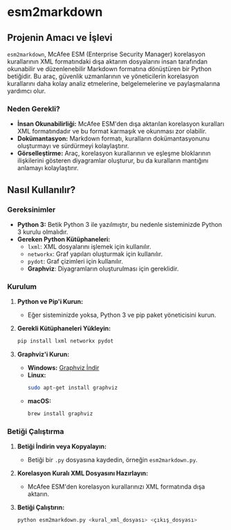 # esm2markdown

## Projenin Amacı ve İşlevi
`esm2markdown`, McAfee ESM (Enterprise Security Manager) korelasyon kurallarının XML formatındaki dışa aktarım dosyalarını insan tarafından okunabilir ve düzenlenebilir Markdown formatına dönüştüren bir Python betiğidir. Bu araç, güvenlik uzmanlarının ve yöneticilerin korelasyon kurallarını daha kolay analiz etmelerine, belgelemelerine ve paylaşmalarına yardımcı olur.

### Neden Gerekli?
- **İnsan Okunabilirliği:** McAfee ESM'den dışa aktarılan korelasyon kuralları XML formatındadır ve bu format karmaşık ve okunması zor olabilir.
- **Dokümantasyon:** Markdown formatı, kuralların dokümantasyonunu oluşturmayı ve sürdürmeyi kolaylaştırır.
- **Görselleştirme:** Araç, korelasyon kurallarının ve eşleşme bloklarının ilişkilerini gösteren diyagramlar oluşturur, bu da kuralların mantığını anlamayı kolaylaştırır.

## Nasıl Kullanılır?

### Gereksinimler
- **Python 3:** Betik Python 3 ile yazılmıştır, bu nedenle sisteminizde Python 3 kurulu olmalıdır.
- **Gereken Python Kütüphaneleri:**
  - `lxml`: XML dosyalarını işlemek için kullanılır.
  - `networkx`: Graf yapıları oluşturmak için kullanılır.
  - `pydot`: Graf çizimleri için kullanılır.
  - **Graphviz**: Diyagramların oluşturulması için gereklidir.

### Kurulum

1. **Python ve Pip'i Kurun:**
   - Eğer sisteminizde yoksa, Python 3 ve pip paket yöneticisini kurun.

2. **Gerekli Kütüphaneleri Yükleyin:**
   ```bash
   pip install lxml networkx pydot

3. **Graphviz'i Kurun:**

   - **Windows:** [Graphviz İndir](https://graphviz.org/download/)
   - **Linux:**
     ```bash
     sudo apt-get install graphviz
     ```
   - **macOS:**
     ```python
     brew install graphviz
     ```

### Betiği Çalıştırma

1. **Betiği İndirin veya Kopyalayın:**
   - Betiği bir `.py` dosyasına kaydedin, örneğin `esm2markdown.py`.

2. **Korelasyon Kuralı XML Dosyasını Hazırlayın:**
   - McAfee ESM'den korelasyon kurallarınızı XML formatında dışa aktarın.

3. **Betiği Çalıştırın:**
   ```python
   python esm2markdown.py <kural_xml_dosyası> <çıkış_dosyası>
   ```
